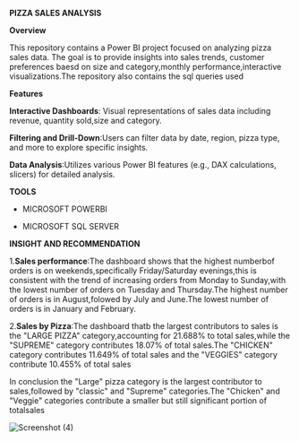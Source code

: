 **PIZZA SALES ANALYSIS**

**Overview**

This repository contains a Power BI project focused on analyzing pizza sales data. The goal is to provide insights into sales trends, customer preferences baesd on size and category,monthly performance,interactive visualizations.The repository also contains the sql queries used 

**Features**

**Interactive Dashboards**: Visual representations of sales data including revenue, quantity sold,size and category.

**Filtering and Drill-Down**:Users can filter data by date, region, pizza type, and more to explore specific insights.

**Data Analysis**:Utilizes various Power BI features (e.g., DAX calculations, slicers) for detailed analysis.

**TOOLS**

* MICROSOFT POWERBI
  
* MICROSOFT SQL SERVER

**INSIGHT AND RECOMMENDATION**

  1.**Sales performance**:The dashboard shows that the highest numberbof orders is on weekends,specifically Friday/Saturday evenings,this is consistent with the trend of increasing orders from Monday to Sunday,with the lowest number of orders on Tuesday and Thursday.The highest number of orders is in August,folowed by July and June.The lowest number of orders is in January and February.
  
  2.**Sales by Pizza**:The dashboard thatb the largest contributors to sales is the "LARGE PIZZA" category,accounting for 21.688% to total sales,while the "SUPREME" category contributes 18.07% of total sales.The "CHICKEN" category contributes 11.649% of total sales  and the "VEGGIES" category contribute 10.455% of total sales

  In conclusion the "Large" pizza category is the largest contributor to sales,followed by "classic" and "Supreme" categories.The "Chicken" and "Veggie" categories contribute a smaller but still significant portion of totalsales 
  



  
![Screenshot (4)](https://github.com/bjgba/PIZZA-SALES-DASHBOARD/assets/162343390/184b2bc9-e7c8-40e7-b540-d8aa779eccc7)



